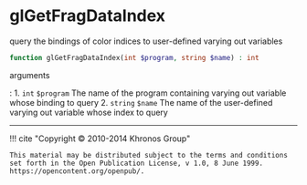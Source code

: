 # glGetFragDataIndex
query the bindings of color indices to user-defined varying out variables

```php
function glGetFragDataIndex(int $program, string $name) : int
```

arguments

:    1. `int` `$program` The name of the program containing varying out variable
    whose binding to query
    2. `string` `$name` The name of the user-defined varying out variable whose
    index to query

---
     

!!! cite "Copyright © 2010-2014 Khronos Group"

    This material may be distributed subject to the terms and conditions set forth in the Open Publication License, v 1.0, 8 June 1999. https://opencontent.org/openpub/.